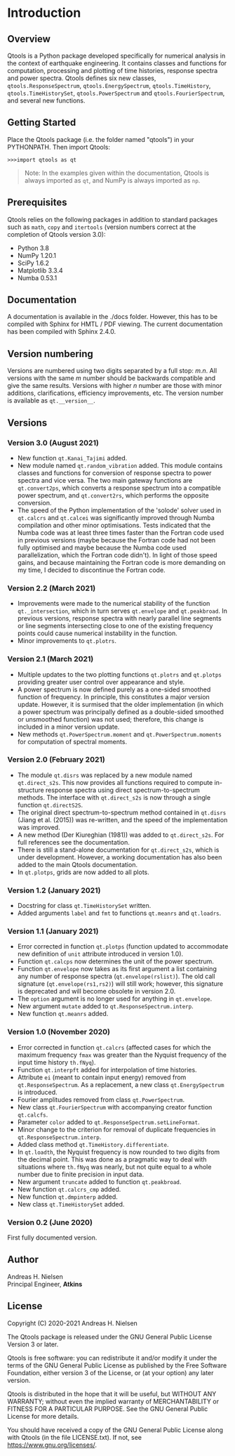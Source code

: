 Introduction
============

Overview
--------

Qtools is a Python package developed specifically for numerical analysis in the context of 
earthquake engineering. It contains classes and functions for computation, processing and plotting 
of time histories, response spectra and power spectra. Qtools defines six new classes, 
`qtools.ResponseSpectrum`, `qtools.EnergySpectrum`, `qtools.TimeHistory`, `qtools.TimeHistorySet`, 
`qtools.PowerSpectrum` and `qtools.FourierSpectrum`, and several new functions.

Getting Started
---------------

Place the Qtools package (i.e. the folder named "qtools") in your PYTHONPATH. Then import Qtools:

    >>>import qtools as qt

> Note: In the examples given within the documentation, Qtools is always imported as `qt`, and 
  NumPy is always imported as `np`.

Prerequisites
-------------

Qtools relies on the following packages in addition to standard packages such as `math`, `copy` 
and `itertools` (version numbers correct at the completion of Qtools version 3.0):

* Python 3.8
* NumPy 1.20.1
* SciPy 1.6.2
* Matplotlib 3.3.4
* Numba 0.53.1

Documentation
-------------

A documentation is available in the ./docs folder. However, this has to be compiled with Sphinx
for HMTL / PDF viewing. The current documentation has been compiled with Sphinx 2.4.0.

Version numbering
-----------------

Versions are numbered using two digits separated by a full stop: *m.n*. All versions with the same 
*m* number should be backwards compatible and give the same results. Versions with higher *n*
number are those with minor additions, clarifications, efficiency improvements, etc. The version
number is available as `qt.__version__`.

Versions
--------

### Version 3.0 (August 2021)

- New function `qt.Kanai_Tajimi` added.
- New module named `qt.random_vibration` added. This module contains classes and functions for
  conversion of response spectra to power spectra and vice versa. The two main gateway functions
  are `qt.convert2ps`, which converts a response spectrum into a compatible power spectrum, and
  `qt.convert2rs`, which performs the opposite conversion.
- The speed of the Python implementation of the 'solode' solver used in `qt.calcrs` and `qt.calcei`
  was significantly improved through Numba compilation and other minor optimisations. Tests
  indicated that the Numba code was at least three times faster than the Fortran code used in
  previous versions (maybe because the Fortran code had not been fully optimised and maybe because
  the Numba code used parallelization, which the Fortran code didn't). In light of those speed
  gains, and because maintaining the Fortran code is more demanding on my time, I decided to
  discontinue the Fortran code.

### Version 2.2 (March 2021)

- Improvements were made to the numerical stability of the function `qt._intersection`, which in
  turn serves `qt.envelope` and `qt.peakbroad`. In previous versions, response spectra with nearly
  parallel line segments or line segments intersecting close to one of the existing frequency
  points could cause numerical instability in the function.
- Minor improvements to `qt.plotrs`.

### Version 2.1 (March 2021)

- Multiple updates to the two plotting functions `qt.plotrs` and `qt.plotps` providing greater user
  control over appearance and style.
- A power spectrum is now defined purely as a one-sided smoothed function of frequency. In
  principle, this constitutes a major version update. However, it is surmised that the older
  implementation (in which a power spectrum was principally defined as a double-sided smoothed or
  unsmoothed function) was not used; therefore, this change is included in a minor version update.
- New methods `qt.PowerSpectrum.moment` and `qt.PowerSpectrum.moments` for computation of spectral
  moments.

### Version 2.0 (February 2021)

- The module `qt.disrs` was replaced by a new module named `qt.direct_s2s`. This now provides all
  functions required to compute in-structure response spectra using direct spectrum-to-spectrum
  methods. The interface with `qt.direct_s2s` is now through a single function `qt.directS2S`.
- The original direct spectrum-to-spectrum method contained in `qt.disrs` (Jiang et al. (2015)) was
  re-written, and the speed of the implementation was improved.
- A new method (Der Kiureghian (1981)) was added to `qt.direct_s2s`. For full references see the
  documentation.
- There is still a stand-alone documentation for `qt.direct_s2s`, which is under development.
  However, a working documentation has also been added to the main Qtools documentation.
- In `qt.plotps`, grids are now added to all plots.

### Version 1.2 (January 2021)

- Docstring for class `qt.TimeHistorySet` written.
- Added arguments `label` and `fmt` to functions `qt.meanrs` and `qt.loadrs`.

### Version 1.1 (January 2021)

- Error corrected in function `qt.plotps` (function updated to accommodate new definition of
  `unit` attribute
  introduced in version 1.0).
- Function `qt.calcps` now determines the unit of the power spectrum.
- Function `qt.envelope` now takes as its first argument a list containing any number of response 
  spectra (`qt.envelope(rslist)`). The old call signature (`qt.envelope(rs1,rs2)`) will still
  work; however, this signature is deprecated and will become obsolete in version 2.0.
- The `option` argument is no longer used for anything in `qt.envelope`.
- New argument `mutate` added to `qt.ResponseSpectrum.interp`.
- New function `qt.meanrs` added.

### Version 1.0 (November 2020)

- Error corrected in function `qt.calcrs` (affected cases for which the maximum frequency `fmax` 
  was greater than the Nyquist frequency of the input time history `th.fNyq`).
- Function `qt.interpft` added for interpolation of time histories.
- Attribute `ei` (meant to contain input energy) removed from `qt.ResponseSpectrum`. As a 
  replacement, a new class `qt.EnergySpectrum` is introduced.
- Fourier amplitudes removed from class `qt.PowerSpectrum`.
- New class `qt.FourierSpectrum` with accompanying creator function `qt.calcfs`.
- Parameter `color` added to `qt.ResponseSpectrum.setLineFormat`.
- Minor change to the criterion for removal of duplicate frequencies in
  `qt.ResponseSpectrum.interp`.
- Added class method `qt.TimeHistory.differentiate`.
- In `qt.loadth`, the Nyquist frequency is now rounded to two digits from the decimal point. This 
  was done as a pragmatic way to deal with situations where `th.fNyq` was nearly, but not quite
  equal to a whole number due to finite precision in input data.
- New argument `truncate` added to function `qt.peakbroad`.
- New function `qt.calcrs_cmp` added.
- New function `qt.dmpinterp` added.
- New class `qt.TimeHistorySet` added.

### Version 0.2 (June 2020)

First fully documented version.


Author
------

Andreas H. Nielsen<br>
Principal Engineer, **Atkins**

License
-------
Copyright (C) 2020-2021 Andreas H. Nielsen

The Qtools package is released under the GNU General Public License Version 3 or later.

Qtools is free software: you can redistribute it and/or modify it under the terms of the GNU 
General Public License as published by the Free Software Foundation, either version 3 of the
License, or (at your option) any later version.

Qtools is distributed in the hope that it will be useful, but WITHOUT ANY WARRANTY; without even 
the implied warranty of MERCHANTABILITY or FITNESS FOR A PARTICULAR PURPOSE. See the GNU General 
Public License for more details.

You should have received a copy of the GNU General Public License along with Qtools (in the file 
LICENSE.txt). If not, see <https://www.gnu.org/licenses/>.

